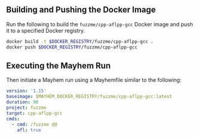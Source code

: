 ## Building and Pushing the Docker Image

Run the following to build the `fuzzme/cpp-aflpp-gcc` Docker image and push it to a specified Docker registry.

```sh
docker build -t $DOCKER_REGISTRY/fuzzme/cpp-aflpp-gcc .
docker push $DOCKER_REGISTRY/fuzzme/cpp-aflpp-gcc
```

## Executing the Mayhem Run

Then initiate a Mayhem run using a Mayhemfile similar to the following:

```yaml
version: '1.15'
baseimage: $MAYHEM_DOCKER_REGISTRY/fuzzme/cpp-aflpp-gcc:latest
duration: 90
project: fuzzme
target: cpp-aflpp-gcc
cmds:
  - cmd: /fuzzme @@
    afl: true
```